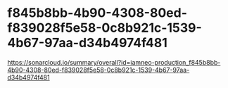 # f845b8bb-4b90-4308-80ed-f839028f5e58-0c8b921c-1539-4b67-97aa-d34b4974f481
https://sonarcloud.io/summary/overall?id=iamneo-production_f845b8bb-4b90-4308-80ed-f839028f5e58-0c8b921c-1539-4b67-97aa-d34b4974f481
